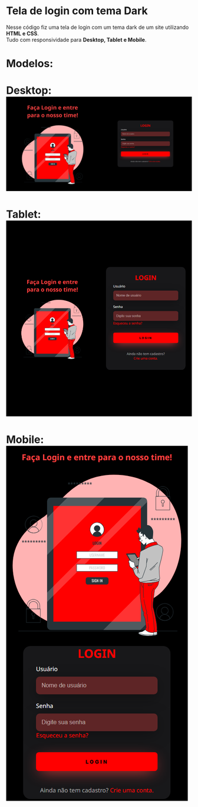 # Tela de login com tema Dark
Nesse código fiz uma tela de login com um tema dark de um site utilizando **HTML e CSS**.<br>
Tudo com responsividade para **Desktop, Tablet e Mobile**. 

# Modelos:
# Desktop:<br>![Preview Desktop](./preview/preview_desktop.png)
# Tablet:<br>![Preview Tablet](./preview/preview_tablet.png)
# Mobile:<br>![Preview Mobile](./preview/preview_mobile.png) 
